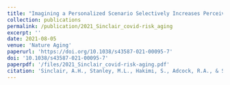 ```yaml
---
title: "Imagining a Personalized Scenario Selectively Increases Perceived Risk of Viral Transmission for Older Adults"
collection: publications
permalink: /publication/2021_Sinclair_covid-risk_aging
excerpt: ''
date: 2021-08-05
venue: 'Nature Aging'
paperurl: 'https://doi.org/10.1038/s43587-021-00095-7'
doi: '10.1038/s43587-021-00095-7'
paperpdf: '/files/2021_Sinclair_covid-risk-aging.pdf'
citation: 'Sinclair, A.H., Stanley, M.L., Hakimi, S., Adcock, R.A., & Samanez-Larkin, G.R. (2021). Imagining a Personalized Scenario Selectively Increases Perceived Risk of Viral Transmission for Older Adults. Nature Aging. DOI: doi.org/10.1038/s43587-021-00095-7'
---
```

 
